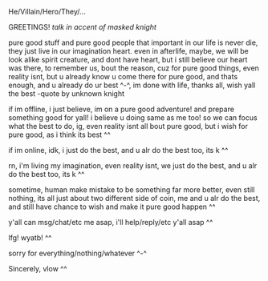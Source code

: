 He/Villain/Hero/They/... 

GREETINGS! *talk in accent of masked knight* 

pure good stuff and pure good people that important in our life is never die, they just live in our imagination heart. even in afterlife, maybe, we will be look alike spirit creature, and dont have heart, but i still believe our heart was there, to remember us, bout the reason, cuz for pure good things, even reality isnt, but u already know u come there for pure good, and thats enough, and u already do ur best ^-^, im done with life, thanks all, wish yall the best -quote by unknown knight

if im offline, i just believe, im on a pure good adventure! and prepare something good for yall! i believe u doing same as me too! so we can focus
what the best to do, ig, even reality isnt all bout pure good, but i wish for pure good, as i think its best ^^

if im online, idk, i just do the best, and u alr do the best too, its k ^^

rn, i'm living my imagination, even reality isnt, we just do the best, and u alr do the best too, its k ^^

sometime, human make mistake to be something far more better, 
even still nothing, its all just about two different side of coin, me and u alr do the best, and still have chance to wish and make it pure good happen ^^

y'all can msg/chat/etc me asap, i'll help/reply/etc y'all asap ^^

lfg! wyatb! ^^

sorry for everything/nothing/whatever ^-^

Sincerely, vlow ^^






